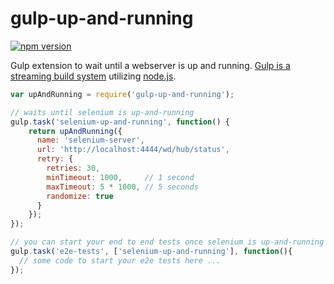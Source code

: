 # gulp-up-and-running
[![npm version](https://badge.fury.io/js/gulp-up-and-running.svg)](https://badge.fury.io/js/gulp-up-and-running)

Gulp extension to wait until a webserver is up and running. [Gulp is a streaming build system](https://github.com/gulpjs/gulp) utilizing [node.js](http://nodejs.org/).

```javascript
var upAndRunning = require('gulp-up-and-running');

// waits until selenium is up-and-running
gulp.task('selenium-up-and-running', function() {
    return upAndRunning({
      name: 'selenium-server',
      url: 'http://localhost:4444/wd/hub/status',
      retry: {
        retries: 30,
        minTimeout: 1000,     // 1 second
        maxTimeout: 5 * 1000, // 5 seconds
        randomize: true
      }
    });
});

// you can start your end to end tests once selenium is up-and-running
gulp.task('e2e-tests', ['selenium-up-and-running'], function(){ 
  // some code to start your e2e tests here ...
});
```

 
